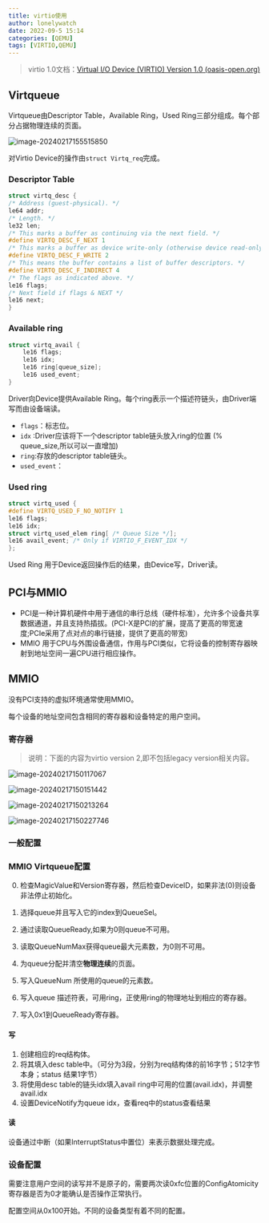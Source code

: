 ```yaml
---
title: virtio使用
author: lonelywatch
date: 2022-09-5 15:14
categories: [QEMU]
tags: [VIRTIO,QEMU] 
---
```


> virtio 1.0文档：[Virtual I/O Device (VIRTIO) Version 1.0 (oasis-open.org)](http://docs.oasis-open.org/virtio/virtio/v1.0/cs04/virtio-v1.0-cs04.pdf)

## Virtqueue

Virtqueue由Descriptor Table，Available Ring，Used Ring三部分组成。每个部分占据物理连续的页面。

![image-20240217155515850](https://lonelywatch-1306651324.cos.ap-beijing.myqcloud.com/image-20240217155515850.png)

对Virtio Device的操作由`struct Virtq_req`完成。

### Descriptor Table

``` c
struct virtq_desc {
/* Address (guest-physical). */
le64 addr;
/* Length. */
le32 len;
/* This marks a buffer as continuing via the next field. */
#define VIRTQ_DESC_F_NEXT 1
/* This marks a buffer as device write-only (otherwise device read-only). */
#define VIRTQ_DESC_F_WRITE 2
/* This means the buffer contains a list of buffer descriptors. */
#define VIRTQ_DESC_F_INDIRECT 4
/* The flags as indicated above. */
le16 flags;
/* Next field if flags & NEXT */
le16 next;
}
```



### Available ring

```c
struct virtq_avail {
    le16 flags;
    le16 idx;
    le16 ring[queue_size];
    le16 used_event;
}
```

Driver向Device提供Available Ring。每个ring表示一个描述符链头，由Driver端写而由设备端读。

- `flags`：标志位。
- `idx` :Driver应该将下一个descriptor table链头放入ring的位置 (% queue_size,所以可以一直增加)
- `ring`:存放的descriptor table链头。
- `used_event`：

### Used ring

```c
struct virtq_used {
#define VIRTQ_USED_F_NO_NOTIFY 1
le16 flags;
le16 idx;
struct virtq_used_elem ring[ /* Queue Size */];
le16 avail_event; /* Only if VIRTIO_F_EVENT_IDX */
};
```

Used Ring 用于Device返回操作后的结果，由Device写，Driver读。

## PCI与MMIO

- PCI是一种计算机硬件中用于通信的串行总线（硬件标准），允许多个设备共享数据通道，并且支持热插拔。(PCI-X是PCI的扩展，提高了更高的带宽速度;PCIe采用了点对点的串行链接，提供了更高的带宽) 
- MMIO 用于CPU与外围设备通信，作用与PCI类似，它将设备的控制寄存器映射到地址空间一遍CPU进行相应操作。

## MMIO

没有PCI支持的虚拟环境通常使用MMIO。

每个设备的地址空间包含相同的寄存器和设备特定的用户空间。

### 寄存器

> 说明：下面的内容为virtio version 2,即不包括legacy version相关内容。

![image-20240217150117067](https://lonelywatch-1306651324.cos.ap-beijing.myqcloud.com/image-20240217150117067.png)

![image-20240217150151442](https://lonelywatch-1306651324.cos.ap-beijing.myqcloud.com/image-20240217150151442.png)

![image-20240217150213264](https://lonelywatch-1306651324.cos.ap-beijing.myqcloud.com/image-20240217150213264.png)

![image-20240217150227746](https://lonelywatch-1306651324.cos.ap-beijing.myqcloud.com/image-20240217150227746.png)

### 一般配置



### MMIO Virtqueue配置

0. 检查MagicValue和Version寄存器，然后检查DeviceID，如果非法(0)则设备非法停止初始化。

1. 选择queue并且写入它的index到QueueSel。
2. 通过读取QueueReady,如果为0则queue不可用。
3. 读取QueueNumMax获得queue最大元素数，为0则不可用。
4. 为queue分配并清空**物理连续**的页面。

5. 写入QueueNum 所使用的queue的元素数。
6. 写入queue 描述符表，可用ring，正使用ring的物理地址到相应的寄存器。

7. 写入0x1到QueueReady寄存器。

#### 写

1. 创建相应的req结构体。
2. 将其填入desc table中。（可分为3段，分别为req结构体的前16字节；512字节本身；status 结果1字节）
3. 将使用desc table的链头idx填入avail ring中可用的位置(avail.idx)，并调整avail.idx
4. 设置DeviceNotify为queue idx，查看req中的status查看结果

#### 读

设备通过中断（如果InterruptStatus中置位）来表示数据处理完成。 

### 设备配置

需要注意用户空间的读写并不是原子的，需要两次读0xfc位置的ConfigAtomicity寄存器是否为0才能确认是否操作正常执行。

配置空间从0x100开始。不同的设备类型有着不同的配置。